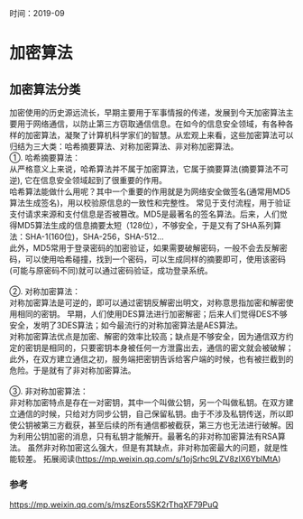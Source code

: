时间：2019-09

# 加密算法
## 加密算法分类
加密使用的历史源远流长，早期主要用于军事情报的传递，发展到今天加密算法主要用于网络通信，以防止第三方窃取通信信息。在如今的信息安全领域，有各种各样的加密算法，凝聚了计算机科学家们的智慧。从宏观上来看，这些加密算法可以归结为三大类：哈希摘要算法、对称加密算法、非对称加密算法。
<br/>①. 哈希摘要算法：
<br/>从严格意义上来说，哈希算法并不属于加密算法，它属于摘要算法(摘要算法不可逆), 它在信息安全领域起到了很重要的作用。 
<br/>哈希算法能做什么用呢？其中一个重要的作用就是为网络安全做签名(通常用MD5算法生成签名)，用以校验原信息的一致性和完整性。 常见于支付流程，用于验证支付请求来源和支付信息是否被篡改。MD5是最著名的签名算法。后来，人们觉得MD5算法生成的信息摘要太短（128位），不够安全，于是又有了SHA系列算法：SHA-1(160位)，SHA-256，SHA-512...
<br/>  此外，MD5常用于登录密码的加密验证，如果需要破解密码，一般不会去反解密码，可以使用哈希碰撞，找到一个密码，可以生成同样的摘要即可，使用该密码(可能与原密码不同)就可以通过密码验证，成功登录系统。
<br/>
<br/>②. 对称加密算法：
<br/>对称加密算法是可逆的，即可以通过密钥反解密出明文，对称意思指加密和解密使用相同的密钥。 早期，人们使用DES算法进行加密解密；后来人们觉得DES不够安全，发明了3DES算法；如今最流行的对称加密算法是AES算法。
<br/> 对称加密算法优点是加密、解密的效率比较高；缺点是不够安全，因为通信双方约定的密钥是相同的，只要密钥本身被任何一方泄露出去，通信的密文就会被破解；此外，在双方建立通信之初，服务端把密钥告诉给客户端的时候，也有被拦截到的危险。于是就有了非对称加密算法。
<br/>
<br/>③. 非对称加密算法：
<br/> 非对称加密特点是存在一对密钥，其中一个叫做公钥，另一个叫做私钥。在双方建立通信的时候，只给对方同步公钥，自己保留私钥。由于不涉及私钥传送，所以即使公钥被第三方截获，甚至后续的所有通信都被截获，第三方也无法进行破解。因为利用公钥加密的消息，只有私钥才能解开。最著名的非对称加密算法有RSA算法。 虽然非对称加密这么强大，但是有其缺点，非对称加密最大的问题，就是性能较差。 拓展阅读(https://mp.weixin.qq.com/s/1ojSrhc9LZV8zlX6YblMtA)

### 参考
https://mp.weixin.qq.com/s/mszEors5SK2rThqXF79PuQ

